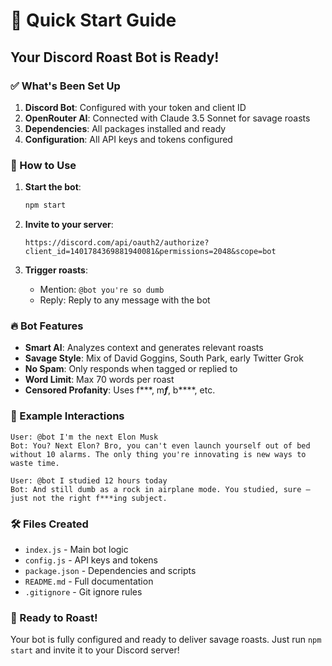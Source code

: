 # 🚀 Quick Start Guide

## Your Discord Roast Bot is Ready!

### ✅ What's Been Set Up

1. **Discord Bot**: Configured with your token and client ID
2. **OpenRouter AI**: Connected with Claude 3.5 Sonnet for savage roasts
3. **Dependencies**: All packages installed and ready
4. **Configuration**: All API keys and tokens configured

### 🎯 How to Use

1. **Start the bot**:
   ```bash
   npm start
   ```

2. **Invite to your server**:
   ```
   https://discord.com/api/oauth2/authorize?client_id=1401784369881940081&permissions=2048&scope=bot
   ```

3. **Trigger roasts**:
   - Mention: `@bot you're so dumb`
   - Reply: Reply to any message with the bot

### 🔥 Bot Features

- **Smart AI**: Analyzes context and generates relevant roasts
- **Savage Style**: Mix of David Goggins, South Park, early Twitter Grok
- **No Spam**: Only responds when tagged or replied to
- **Word Limit**: Max 70 words per roast
- **Censored Profanity**: Uses f***, m***f***, b****, etc.

### 📝 Example Interactions

```
User: @bot I'm the next Elon Musk
Bot: You? Next Elon? Bro, you can't even launch yourself out of bed without 10 alarms. The only thing you're innovating is new ways to waste time.

User: @bot I studied 12 hours today
Bot: And still dumb as a rock in airplane mode. You studied, sure — just not the right f***ing subject.
```

### 🛠️ Files Created

- `index.js` - Main bot logic
- `config.js` - API keys and tokens
- `package.json` - Dependencies and scripts
- `README.md` - Full documentation
- `.gitignore` - Git ignore rules

### 🎉 Ready to Roast!

Your bot is fully configured and ready to deliver savage roasts. Just run `npm start` and invite it to your Discord server! 
